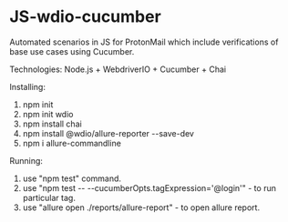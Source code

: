 # JS-wdio-cucumber

Automated scenarios in JS for ProtonMail which include verifications of base use cases using Cucumber.

Technologies: Node.js + WebdriverIO + Cucumber + Chai

Installing:
1. npm init
2. npm init wdio
3. npm install chai
4. npm install @wdio/allure-reporter --save-dev
5. npm i allure-commandline

Running:
1. use "npm test" command.
2. use "npm test -- --cucumberOpts.tagExpression='@login'" - to run particular tag.
3. use "allure open ./reports/allure-report" - to open allure report.
